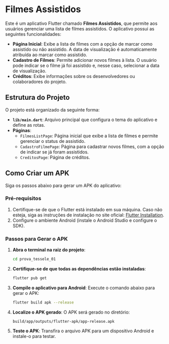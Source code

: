 # Filmes Assistidos

Este é um aplicativo Flutter chamado **Filmes Assistidos**, que permite aos usuários gerenciar uma lista de filmes assistidos. O aplicativo possui as seguintes funcionalidades:

- **Página Inicial**: Exibe a lista de filmes com a opção de marcar como assistido ou não assistido. A data de visualização é automaticamente atribuída ao marcar como assistido.
- **Cadastro de Filmes**: Permite adicionar novos filmes à lista. O usuário pode indicar se o filme já foi assistido e, nesse caso, selecionar a data de visualização.
- **Créditos**: Exibe informações sobre os desenvolvedores ou colaboradores do projeto.

## Estrutura do Projeto

O projeto está organizado da seguinte forma:

- **`lib/main.dart`**: Arquivo principal que configura o tema do aplicativo e define as rotas.
- **Páginas**:
  - `FilmesListPage`: Página inicial que exibe a lista de filmes e permite gerenciar o status de assistido.
  - `CadastroFilmePage`: Página para cadastrar novos filmes, com a opção de indicar se já foram assistidos.
  - `CreditosPage`: Página de créditos.

## Como Criar um APK

Siga os passos abaixo para gerar um APK do aplicativo:

### Pré-requisitos

1. Certifique-se de que o Flutter está instalado em sua máquina. Caso não esteja, siga as instruções de instalação no site oficial: [Flutter Installation](https://docs.flutter.dev/get-started/install).
2. Configure o ambiente Android (instale o Android Studio e configure o SDK).

### Passos para Gerar o APK

1. **Abra o terminal na raiz do projeto**:

   ```bash
   cd prova_tessele_01
   ```

2. **Certifique-se de que todas as dependências estão instaladas**:

   ```bash
   flutter pub get
   ```

3. **Compile o aplicativo para Android**:
   Execute o comando abaixo para gerar o APK:

   ```bash
   flutter build apk --release
   ```

4. **Localize o APK gerado**:
   O APK será gerado no diretório:

   ```
   build/app/outputs/flutter-apk/app-release.apk
   ```

5. **Teste o APK**:
   Transfira o arquivo APK para um dispositivo Android e instale-o para testar.
